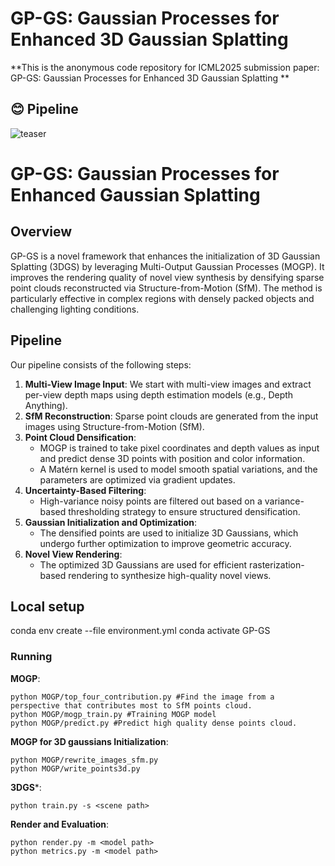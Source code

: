 # GP-GS: Gaussian Processes for Enhanced 3D Gaussian Splatting



**This is the anonymous code repository for ICML2025 submission paper: GP-GS: Gaussian Processes for Enhanced 3D Gaussian Splatting **

## 😊️ Pipeline

![teaser](assets/overview.png)

# GP-GS: Gaussian Processes for Enhanced Gaussian Splatting

## Overview
GP-GS is a novel framework that enhances the initialization of 3D Gaussian Splatting (3DGS) by leveraging Multi-Output Gaussian Processes (MOGP). It improves the rendering quality of novel view synthesis by densifying sparse point clouds reconstructed via Structure-from-Motion (SfM). The method is particularly effective in complex regions with densely packed objects and challenging lighting conditions.

## Pipeline
Our pipeline consists of the following steps:

1. **Multi-View Image Input**: We start with multi-view images and extract per-view depth maps using depth estimation models (e.g., Depth Anything).
2. **SfM Reconstruction**: Sparse point clouds are generated from the input images using Structure-from-Motion (SfM).
3. **Point Cloud Densification**: 
   - MOGP is trained to take pixel coordinates and depth values as input and predict dense 3D points with position and color information.
   - A Matérn kernel is used to model smooth spatial variations, and the parameters are optimized via gradient updates.
4. **Uncertainty-Based Filtering**:
   - High-variance noisy points are filtered out based on a variance-based thresholding strategy to ensure structured densification.
5. **Gaussian Initialization and Optimization**:
   - The densified points are used to initialize 3D Gaussians, which undergo further optimization to improve geometric accuracy.
6. **Novel View Rendering**:
   - The optimized 3D Gaussians are used for efficient rasterization-based rendering to synthesize high-quality novel views.
## Local setup
conda env create --file environment.yml
conda activate GP-GS
### Running
**MOGP**:
```shell
python MOGP/top_four_contribution.py #Find the image from a perspective that contributes most to SfM points cloud.
python MOGP/mogp_train.py #Training MOGP model
python MOGP/predict.py #Predict high quality dense points cloud.
```
**MOGP for 3D gaussians Initialization**:
```shell
python MOGP/rewrite_images_sfm.py
python MOGP/write_points3d.py
```
**3DGS***:
```shell
python train.py -s <scene path>
```
**Render and Evaluation**:
```shell
python render.py -m <model path>
python metrics.py -m <model path>
```


```
